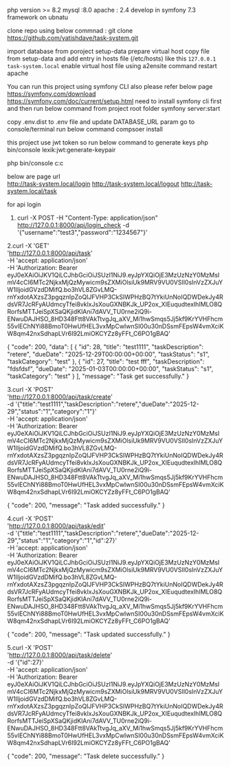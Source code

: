 php version >= 8.2 mysql :8.0 apache : 2.4
develop in symfony 7.3 framework on ubnatu
 
clone repo using below commnad : git clone https://github.com/yatishdave/task-system.git

import database from poroject setup-data
prepare virtual host copy file from setup-data and add entry in hosts file (/etc/hosts) like this `127.0.0.1      task-system.local` 
enable virtual host file using a2ensite command 
restart apache

You can run this project using symfony CLI also please refer below page
https://symfony.com/download  
https://symfony.com/doc/current/setup.html 
need to install symfony cli first and then run below command from project root folder 
symfony server:start

copy .env.dist to .env file and update DATABASE_URL param
go to console/terminal run below command 
compsoer install

this project use jwt token so run below command to generate keys 
php bin/console lexik:jwt:generate-keypair
 
php bin/console c:c

below are page url  
http://task-system.local/login 
http://task-system.local/logout
http://task-system.local/task


for api login 

1. curl -X POST -H "Content-Type: application/json" http://127.0.0.1:8000/api/login_check -d '{"username":"test3","password":"1234567"}'

2.curl -X 'GET' \
  'http://127.0.0.1:8000/api/task' \
  -H 'accept: application/json' \
  -H 'Authorization: Bearer eyJ0eXAiOiJKV1QiLCJhbGciOiJSUzI1NiJ9.eyJpYXQiOjE3MzUzNzY0MzMsImV4cCI6MTc2NjkxMjQzMywicm9sZXMiOlsiUk9MRV9VU0VSIl0sInVzZXJuYW1lIjoidGVzdDMifQ.bo3hVL8ZGvLMQ-rnYxdotAXzsZ3pgqznIpZoQIJFVHP3CkSIWPHzBQ7tYkiUnNoIQDWDekJy4RdsVR7JcRFyAUdmcyTfei8vklxJsXouGXNBKJk_UP2ox_XIEuqudtexIhIMLO8QRorfsMTTJeiSpXSaQKjidKlAni7dAVV_TU0rne2iQ9i-ENwuDAJHSO_8HD348Ftt8VAkTtvgJq_aXV_Mi1hwSmqs5Jj5kf9KrYVHFhcm55vlEChNYi88BmoT0HwUfHEL3vxMpCwIwnSI00u30nDSsmFEpsW4vmXciKW8qm42nxSdhapLVr6I92LmiOKCYZz8yFFt_C6PO1gBAQ'
  
{
    "code": 200,
    "data": [
        {
            "id": 28,
            "title": "test1111",
            "taskDescription": "retere",
            "dueDate": "2025-12-29T00:00:00+00:00",
            "taskStatus": "s1",
            "taskCategory": "test"
        },
        {
            "id": 27,
            "title": "test fff",
            "taskDescription": "fdsfdsf",
            "dueDate": "2025-01-03T00:00:00+00:00",
            "taskStatus": "s1",
            "taskCategory": "test"
        }
    ],
    "message": "Task get successfully."
}  
  
3.curl -X 'POST' \
  'http://127.0.0.1:8000/api/task/create' \
  -d '{"title":"test1111","taskDescription":"retere","dueDate":"2025-12-29","status":"1","category":"1"}' \
  -H 'accept: application/json' \
  -H 'Authorization: Bearer eyJ0eXAiOiJKV1QiLCJhbGciOiJSUzI1NiJ9.eyJpYXQiOjE3MzUzNzY0MzMsImV4cCI6MTc2NjkxMjQzMywicm9sZXMiOlsiUk9MRV9VU0VSIl0sInVzZXJuYW1lIjoidGVzdDMifQ.bo3hVL8ZGvLMQ-rnYxdotAXzsZ3pgqznIpZoQIJFVHP3CkSIWPHzBQ7tYkiUnNoIQDWDekJy4RdsVR7JcRFyAUdmcyTfei8vklxJsXouGXNBKJk_UP2ox_XIEuqudtexIhIMLO8QRorfsMTTJeiSpXSaQKjidKlAni7dAVV_TU0rne2iQ9i-ENwuDAJHSO_8HD348Ftt8VAkTtvgJq_aXV_Mi1hwSmqs5Jj5kf9KrYVHFhcm55vlEChNYi88BmoT0HwUfHEL3vxMpCwIwnSI00u30nDSsmFEpsW4vmXciKW8qm42nxSdhapLVr6I92LmiOKCYZz8yFFt_C6PO1gBAQ'
  
  {
      "code": 200,
      "message": "Task added successfully."
  }
  
4.curl -X 'POST' \
  'http://127.0.0.1:8000/api/task/edit' \
  -d '{"title":"test1111","taskDescription":"retere","dueDate":"2025-12-29","status":"1","category":"1","id":27}' \
  -H 'accept: application/json' \
  -H 'Authorization: Bearer eyJ0eXAiOiJKV1QiLCJhbGciOiJSUzI1NiJ9.eyJpYXQiOjE3MzUzNzY0MzMsImV4cCI6MTc2NjkxMjQzMywicm9sZXMiOlsiUk9MRV9VU0VSIl0sInVzZXJuYW1lIjoidGVzdDMifQ.bo3hVL8ZGvLMQ-rnYxdotAXzsZ3pgqznIpZoQIJFVHP3CkSIWPHzBQ7tYkiUnNoIQDWDekJy4RdsVR7JcRFyAUdmcyTfei8vklxJsXouGXNBKJk_UP2ox_XIEuqudtexIhIMLO8QRorfsMTTJeiSpXSaQKjidKlAni7dAVV_TU0rne2iQ9i-ENwuDAJHSO_8HD348Ftt8VAkTtvgJq_aXV_Mi1hwSmqs5Jj5kf9KrYVHFhcm55vlEChNYi88BmoT0HwUfHEL3vxMpCwIwnSI00u30nDSsmFEpsW4vmXciKW8qm42nxSdhapLVr6I92LmiOKCYZz8yFFt_C6PO1gBAQ'
  
  {
      "code": 200,
      "message": "Task updated successfully."
  }

5.curl -X 'POST' \
  'http://127.0.0.1:8000/api/task/delete' \
  -d '{"id":27}' \
  -H 'accept: application/json' \
  -H 'Authorization: Bearer eyJ0eXAiOiJKV1QiLCJhbGciOiJSUzI1NiJ9.eyJpYXQiOjE3MzUzNzY0MzMsImV4cCI6MTc2NjkxMjQzMywicm9sZXMiOlsiUk9MRV9VU0VSIl0sInVzZXJuYW1lIjoidGVzdDMifQ.bo3hVL8ZGvLMQ-rnYxdotAXzsZ3pgqznIpZoQIJFVHP3CkSIWPHzBQ7tYkiUnNoIQDWDekJy4RdsVR7JcRFyAUdmcyTfei8vklxJsXouGXNBKJk_UP2ox_XIEuqudtexIhIMLO8QRorfsMTTJeiSpXSaQKjidKlAni7dAVV_TU0rne2iQ9i-ENwuDAJHSO_8HD348Ftt8VAkTtvgJq_aXV_Mi1hwSmqs5Jj5kf9KrYVHFhcm55vlEChNYi88BmoT0HwUfHEL3vxMpCwIwnSI00u30nDSsmFEpsW4vmXciKW8qm42nxSdhapLVr6I92LmiOKCYZz8yFFt_C6PO1gBAQ'
  
  {
      "code": 200,
      "message": "Task delete successfully."
  }





